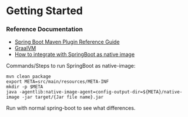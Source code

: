 # Getting Started

### Reference Documentation

* [Spring Boot Maven Plugin Reference Guide](https://docs.spring.io/spring-boot/docs/2.3.5.RELEASE/maven-plugin/reference/html/)
* [GraalVM](https://www.graalvm.org/docs/introduction/)
* [How to integrate with SpringBoot as native image](https://blog.knoldus.com/running-spring-boot-application-as-native-image/)

Commands/Steps to run SpringBoot as native-image: 
```
mvn clean package 
export META=src/main/resources/META-INF
mkdir -p $META
java -agentlib:native-image-agent=config-output-dir=${META}/native-image -jar target/{Jar file name}.jar
```

Run with normal spring-boot to see what differences.